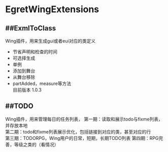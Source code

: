 # EgretWingExtensions

##ExmlToClass
---------------------  
Wing插件，用来生成gui或者eui对应的类定义  
* 节省声明和检查的时间  
* 可选择生成  
* 单例  
* 添加到舞台  
* 从舞台移除  
* partAdded，measure等方法  
目前版本 1.0.3  

##TODO  
---------------------
Wing插件，用来管理每日的任务列表，
第一期：读取和展示todo与fixme列表，并存放本地  
第二期：todo和fixme列表展示优化，包括链接到对应的类，甚至对应的行  
第三期：TODORPG，Wing用户的日常，短期，长期TODO列表
第四期：RPG完善，等级之类的（看情况）

